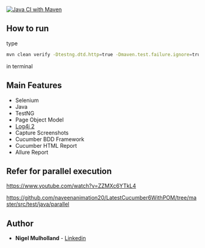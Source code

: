 [![Java CI with Maven](https://github.com/youvegotnigel/cucmber-java-testng-saucelabs/actions/workflows/maven.yml/badge.svg?branch=master)](https://github.com/youvegotnigel/cucmber-java-testng-saucelabs/actions/workflows/maven.yml)

## How to run

type
```bash
mvn clean verify -Dtestng.dtd.http=true -Dmaven.test.failure.ignore=true
```
in terminal

## Main Features
* Selenium
* Java
* TestNG
* Page Object Model
* [Log4j 2](https://logging.apache.org/log4j/1.2/apidocs/org/apache/log4j/PatternLayout.html)
* Capture Screenshots
* Cucumber BDD Framework
* Cucumber HTML Report
* Allure Report

## Refer for parallel execution
https://www.youtube.com/watch?v=ZZMXc6YTkL4

https://github.com/naveenanimation20/LatestCucumber6WithPOM/tree/master/src/test/java/parallel

## Author
* **Nigel Mulholland** - [Linkedin](https://www.linkedin.com/in/nigel-mulholland/) 